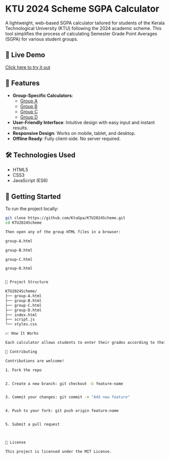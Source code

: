 # KTU 2024 Scheme SGPA Calculator

A lightweight, web-based SGPA calculator tailored for students of the Kerala Technological University (KTU) following the 2024 academic scheme. This tool simplifies the process of calculating Semester Grade Point Averages (SGPA) for various student groups.

## 🔗 Live Demo

[Click here to try it out](https://ktugpa.github.io/KTU2024Scheme/)

## 📌 Features

- **Group-Specific Calculators**:
  - [Group A](https://ktugpa.github.io/KTU2024Scheme/group-A.html)
  - [Group B](https://ktugpa.github.io/KTU2024Scheme/group-B.html)
  - [Group C](https://ktugpa.github.io/KTU2024Scheme/group-C.html)
  - [Group D](https://ktugpa.github.io/KTU2024Scheme/group-D.html)
- **User-Friendly Interface**: Intuitive design with easy input and instant results.
- **Responsive Design**: Works on mobile, tablet, and desktop.
- **Offline Ready**: Fully client-side. No server required.

## 🛠️ Technologies Used

- HTML5
- CSS3
- JavaScript (ES6)

## 🚀 Getting Started

To run the project locally:

```bash
git clone https://github.com/KtuGpa/KTU2024Scheme.git
cd KTU2024Scheme

Then open any of the group HTML files in a browser:

group-A.html

group-B.html

group-C.html

group-D.html


📂 Project Structure

KTU2024Scheme/
├── group-A.html
├── group-B.html
├── group-C.html
├── group-D.html
├── index.html
├── script.js
└── styles.css

📈 How It Works

Each calculator allows students to enter their grades according to their curriculum group. The SGPA is then computed based on subject credits and KTU’s grading rules.

🤝 Contributing

Contributions are welcome!

1. Fork the repo


2. Create a new branch: git checkout -b feature-name


3. Commit your changes: git commit -m "Add new feature"


4. Push to your fork: git push origin feature-name


5. Submit a pull request



📄 License

This project is licensed under the MIT License.
